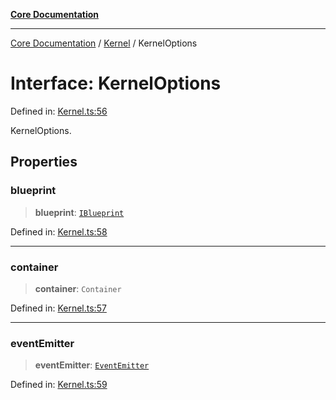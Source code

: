 [**Core Documentation**](../../README.md)

***

[Core Documentation](../../README.md) / [Kernel](../README.md) / KernelOptions

# Interface: KernelOptions

Defined in: [Kernel.ts:56](https://github.com/stonemjs/core/blob/65c9e07f9d264b07f6e4091fcc29046b5ca8ea45/src/Kernel.ts#L56)

KernelOptions.

## Properties

### blueprint

> **blueprint**: [`IBlueprint`](../../declarations/type-aliases/IBlueprint.md)

Defined in: [Kernel.ts:58](https://github.com/stonemjs/core/blob/65c9e07f9d264b07f6e4091fcc29046b5ca8ea45/src/Kernel.ts#L58)

***

### container

> **container**: `Container`

Defined in: [Kernel.ts:57](https://github.com/stonemjs/core/blob/65c9e07f9d264b07f6e4091fcc29046b5ca8ea45/src/Kernel.ts#L57)

***

### eventEmitter

> **eventEmitter**: [`EventEmitter`](../../events/EventEmitter/classes/EventEmitter.md)

Defined in: [Kernel.ts:59](https://github.com/stonemjs/core/blob/65c9e07f9d264b07f6e4091fcc29046b5ca8ea45/src/Kernel.ts#L59)
